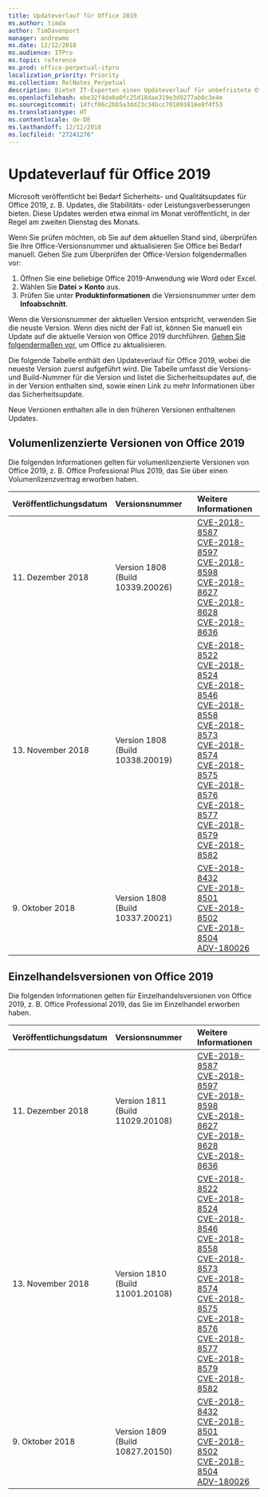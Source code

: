 ```yaml
---
title: Updateverlauf für Office 2019
ms.author: timda
author: TimDavenport
manager: andrewmo
ms.date: 12/12/2018
ms.audience: ITPro
ms.topic: reference
ms.prod: office-perpetual-itpro
localization_priority: Priority
ms.collection: RelNotes_Perpetual
description: Bietet IT-Experten einen Updateverlauf für unbefristete Office 2019-Versionen, die Klick-und-Los verwenden.
ms.openlocfilehash: ebe32f4da0a0fc25d18dae319e3d9277ab0c3e4e
ms.sourcegitcommit: 14fcf06c2bb5a3dd23c34bcc701093816e8f4f53
ms.translationtype: HT
ms.contentlocale: de-DE
ms.lasthandoff: 12/12/2018
ms.locfileid: "27241276"
---
```

# <a name="update-history-for-office-2019"></a>Updateverlauf für Office 2019

Microsoft veröffentlicht bei Bedarf Sicherheits- und Qualitätsupdates für Office 2019, z. B. Updates, die Stabilitäts- oder Leistungsverbesserungen bieten. Diese Updates werden etwa einmal im Monat veröffentlicht, in der Regel am zweiten Dienstag des Monats.

Wenn Sie prüfen möchten, ob Sie auf dem aktuellen Stand sind, überprüfen Sie Ihre Office-Versionsnummer und aktualisieren Sie Office bei Bedarf manuell. Gehen Sie zum Überprüfen der Office-Version folgendermaßen vor:

  1.    Öffnen Sie eine beliebige Office 2019-Anwendung wie Word oder Excel.
  2.    Wählen Sie **Datei > Konto** aus.
  3.    Prüfen Sie unter **Produktinformationen** die Versionsnummer unter dem **Infoabschnitt**.

Wenn die Versionsnummer der aktuellen Version entspricht, verwenden Sie die neuste Version. Wenn dies nicht der Fall ist, können Sie manuell ein Update auf die aktuelle Version von Office 2019 durchführen. [Gehen Sie folgendermaßen vor,](https://support.office.com/article/2ab296f3-7f03-43a2-8e50-46de917611c5) um Office zu aktualisieren.


Die folgende Tabelle enthält den Updateverlauf für Office 2019, wobei die neueste Version zuerst aufgeführt wird. Die Tabelle umfasst die Versions- und Build-Nummer für die Version und listet die Sicherheitsupdates auf, die in der Version enthalten sind, sowie einen Link zu mehr Informationen über das Sicherheitsupdate.

Neue Versionen enthalten alle in den früheren Versionen enthaltenen Updates.

## <a name="volume-licensed-versions-of-office-2019"></a>Volumenlizenzierte Versionen von Office 2019
Die folgenden Informationen gelten für volumenlizenzierte Versionen von Office 2019, z. B. Office Professional Plus 2019, das Sie über einen Volumenlizenzvertrag erworben haben.

  
|**Veröffentlichungsdatum**|**Versionsnummer**|**Weitere Informationen**|
|:-----|:-----|:-----|
|11. Dezember 2018   |Version 1808 (Build 10339.20026)  |[CVE-2018-8587](https://portal.msrc.microsoft.com/de-DE/security-guidance/advisory/CVE-2018-8587) <br/> [CVE-2018-8597](https://portal.msrc.microsoft.com/de-DE/security-guidance/advisory/CVE-2018-8597) <br/> [CVE-2018-8598](https://portal.msrc.microsoft.com/de-DE/security-guidance/advisory/CVE-2018-8598) <br/> [CVE-2018-8627](https://portal.msrc.microsoft.com/de-DE/security-guidance/advisory/CVE-2018-8627) <br/> [CVE-2018-8628](https://portal.msrc.microsoft.com/de-DE/security-guidance/advisory/CVE-2018-8628) <br/> [CVE-2018-8636](https://portal.msrc.microsoft.com/de-DE/security-guidance/advisory/CVE-2018-8636) <br/>|
|13. November 2018   |Version 1808 (Build 10338.20019)  |[CVE-2018-8522](https://portal.msrc.microsoft.com/de-DE/security-guidance/advisory/CVE-2018-8522) <br/> [CVE-2018-8524](https://portal.msrc.microsoft.com/de-DE/security-guidance/advisory/CVE-2018-8524) <br/> [CVE-2018-8546](https://portal.msrc.microsoft.com/de-DE/security-guidance/advisory/CVE-2018-8546) <br/> [CVE-2018-8558](https://portal.msrc.microsoft.com/de-DE/security-guidance/advisory/CVE-2018-8558) <br/> [CVE-2018-8573](https://portal.msrc.microsoft.com/de-DE/security-guidance/advisory/CVE-2018-8573) <br/> [CVE-2018-8574](https://portal.msrc.microsoft.com/de-DE/security-guidance/advisory/CVE-2018-8574) <br/> [CVE-2018-8575](https://portal.msrc.microsoft.com/de-DE/security-guidance/advisory/CVE-2018-8575) <br/> [CVE-2018-8576](https://portal.msrc.microsoft.com/de-DE/security-guidance/advisory/CVE-2018-8576) <br/> [CVE-2018-8577](https://portal.msrc.microsoft.com/de-DE/security-guidance/advisory/CVE-2018-8577) <br/> [CVE-2018-8579](https://portal.msrc.microsoft.com/de-DE/security-guidance/advisory/CVE-2018-8579) <br/> [CVE-2018-8582](https://portal.msrc.microsoft.com/de-DE/security-guidance/advisory/CVE-2018-8582) <br/>|
|9. Oktober 2018   |Version 1808 (Build 10337.20021)  |[CVE-2018-8432](https://portal.msrc.microsoft.com/de-DE/security-guidance/advisory/CVE-2018-8432) <br/> [CVE-2018-8501](https://portal.msrc.microsoft.com/de-DE/security-guidance/advisory/CVE-2018-8501) <br/> [CVE-2018-8502](https://portal.msrc.microsoft.com/de-DE/security-guidance/advisory/CVE-2018-8502) <br/> [CVE-2018-8504](https://portal.msrc.microsoft.com/de-DE/security-guidance/advisory/CVE-2018-8504) <br/> [ADV-180026](https://portal.msrc.microsoft.com/de-DE/security-guidance/advisory/ADV180026) <br/>|

## <a name="retail-versions-of-office-2019"></a>Einzelhandelsversionen von Office 2019
Die folgenden Informationen gelten für Einzelhandelsversionen von Office 2019, z. B. Office Professional 2019, das Sie im Einzelhandel erworben haben.

|**Veröffentlichungsdatum**|**Versionsnummer**|**Weitere Informationen**|
|:-----|:-----|:-----|
|11. Dezember 2018   |Version 1811 (Build 11029.20108)  |[CVE-2018-8587](https://portal.msrc.microsoft.com/de-DE/security-guidance/advisory/CVE-2018-8587) <br/> [CVE-2018-8597](https://portal.msrc.microsoft.com/de-DE/security-guidance/advisory/CVE-2018-8597) <br/> [CVE-2018-8598](https://portal.msrc.microsoft.com/de-DE/security-guidance/advisory/CVE-2018-8598) <br/> [CVE-2018-8627](https://portal.msrc.microsoft.com/de-DE/security-guidance/advisory/CVE-2018-8627) <br/> [CVE-2018-8628](https://portal.msrc.microsoft.com/de-DE/security-guidance/advisory/CVE-2018-8628) <br/> [CVE-2018-8636](https://portal.msrc.microsoft.com/de-DE/security-guidance/advisory/CVE-2018-8636) <br/>|
|13. November 2018   |Version 1810 (Build 11001.20108)  |[CVE-2018-8522](https://portal.msrc.microsoft.com/de-DE/security-guidance/advisory/CVE-2018-8522) <br/> [CVE-2018-8524](https://portal.msrc.microsoft.com/de-DE/security-guidance/advisory/CVE-2018-8524) <br/> [CVE-2018-8546](https://portal.msrc.microsoft.com/de-DE/security-guidance/advisory/CVE-2018-8546) <br/> [CVE-2018-8558](https://portal.msrc.microsoft.com/de-DE/security-guidance/advisory/CVE-2018-8558) <br/> [CVE-2018-8573](https://portal.msrc.microsoft.com/de-DE/security-guidance/advisory/CVE-2018-8573) <br/> [CVE-2018-8574](https://portal.msrc.microsoft.com/de-DE/security-guidance/advisory/CVE-2018-8574) <br/> [CVE-2018-8575](https://portal.msrc.microsoft.com/de-DE/security-guidance/advisory/CVE-2018-8575) <br/> [CVE-2018-8576](https://portal.msrc.microsoft.com/de-DE/security-guidance/advisory/CVE-2018-8576) <br/> [CVE-2018-8577](https://portal.msrc.microsoft.com/de-DE/security-guidance/advisory/CVE-2018-8577) <br/> [CVE-2018-8579](https://portal.msrc.microsoft.com/de-DE/security-guidance/advisory/CVE-2018-8579) <br/> [CVE-2018-8582](https://portal.msrc.microsoft.com/de-DE/security-guidance/advisory/CVE-2018-8582) <br/>|
|9. Oktober 2018   |Version 1809 (Build 10827.20150)  |[CVE-2018-8432](https://portal.msrc.microsoft.com/de-DE/security-guidance/advisory/CVE-2018-8432) <br/> [CVE-2018-8501](https://portal.msrc.microsoft.com/de-DE/security-guidance/advisory/CVE-2018-8501) <br/> [CVE-2018-8502](https://portal.msrc.microsoft.com/de-DE/security-guidance/advisory/CVE-2018-8502) <br/> [CVE-2018-8504](https://portal.msrc.microsoft.com/de-DE/security-guidance/advisory/CVE-2018-8504) <br/> [ADV-180026](https://portal.msrc.microsoft.com/de-DE/security-guidance/advisory/ADV180026) <br/>|
